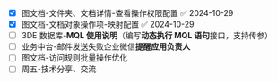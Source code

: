 - [x] 图文档-文件夹、文档详情-查看操作权限配置 ✅ 2024-10-29
- [x] 图文档-文档对象操作项-映射配置 ✅ 2024-10-29
- [ ] 3DE 数据库-**MQL 使用说明**（编写**动态执行 MQL 语句**接口，支持传参）
- [ ] 业务中台-邮件发送失败企业微信**提醒应用负责人**
- [ ] 图文档-访问规则批量操作优化
- [ ] 周五-技术分享、交流